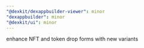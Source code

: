 ```yaml
---
"@dexkit/dexappbuilder-viewer": minor
"dexappbuilder": minor
"@dexkit/ui": minor
---
```


enhance NFT and token drop forms with new variants
